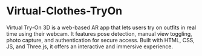 # Virtual-Clothes-TryOn
Virtual Try-On 3D is a web-based AR app that lets users try on outfits in real time using their webcam. It features pose detection, manual view toggling, photo capture, and authentication for secure access. Built with HTML, CSS, JS, and Three.js, it offers an interactive and immersive experience.

